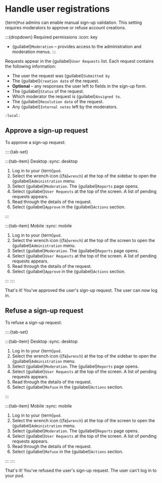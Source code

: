 # Handle user registrations

{term}`Pod` admins can enable manual sign-up validation. This setting requires moderators to approve or refuse account creations.

:::{dropdown} Required permissions
:icon: key

- {guilabel}`Moderation` – provides access to the administration and moderation menus.
:::

Requests appear in the {guilabel}`User Requests` list. Each request contains the following information:

- The user the request was {guilabel}`Submitted by`
- The {guilabel}`Creation date` of the request.
- __Optional__ – any responses the user left to fields in the sign-up form.
- The {guilabel}`Status` of the request.
- Which moderator the request is {guilabel}`Assigned to`.
- The {guilabel}`Resolution date` of the request.
- Any {guilabel}`Internal notes` left by the moderators.

```{contents}
:local:
```

## Approve a sign-up request

To approve a sign-up request:

::::{tab-set}

:::{tab-item} Desktop
:sync: desktop

1. Log in to your {term}`pod`.
2. Select the wrench icon ({fa}`wrench`) at the top of the sidebar to open the {guilabel}`Administration` menu.
3. Select {guilabel}`Moderation`. The {guilabel}`Reports` page opens.
4. Select {guilabel}`User Requests` at the top of the screen. A list of pending requests appears.
5. Read through the details of the request. 
6. Select {guilabel}`Approve` in the {guilabel}`Actions` section.

:::

:::{tab-item} Mobile
:sync: mobile

1. Log in to your {term}`pod`.
2. Select the wrench icon ({fa}`wrench`) at the top of the screen to open the {guilabel}`Administration` menu.
3. Select {guilabel}`Moderation`. The {guilabel}`Reports` page opens.
4. Select {guilabel}`User Requests` at the top of the screen. A list of pending requests appears.
5. Read through the details of the request. 
6. Select {guilabel}`Approve` in the {guilabel}`Actions` section.

:::
::::

That's it! You've approved the user's sign-up request. The user can now log in.

## Refuse a sign-up request

To refuse a sign-up request:

::::{tab-set}

:::{tab-item} Desktop
:sync: desktop

1. Log in to your {term}`pod`.
2. Select the wrench icon ({fa}`wrench`) at the top of the sidebar to open the {guilabel}`Administration` menu.
3. Select {guilabel}`Moderation`. The {guilabel}`Reports` page opens.
4. Select {guilabel}`User Requests` at the top of the screen. A list of pending requests appears.
5. Read through the details of the request. 
6. Select {guilabel}`Refuse` in the {guilabel}`Actions` section.

:::

:::{tab-item} Mobile
:sync: mobile

1. Log in to your {term}`pod`.
2. Select the wrench icon ({fa}`wrench`) at the top of the screen to open the {guilabel}`Administration` menu.
3. Select {guilabel}`Moderation`. The {guilabel}`Reports` page opens.
4. Select {guilabel}`User Requests` at the top of the screen. A list of pending requests appears.
5. Read through the details of the request. 
6. Select {guilabel}`Refuse` in the {guilabel}`Actions` section.

:::
::::

That's it! You've refused the user's sign-up request. The user can't log in to your pod.
